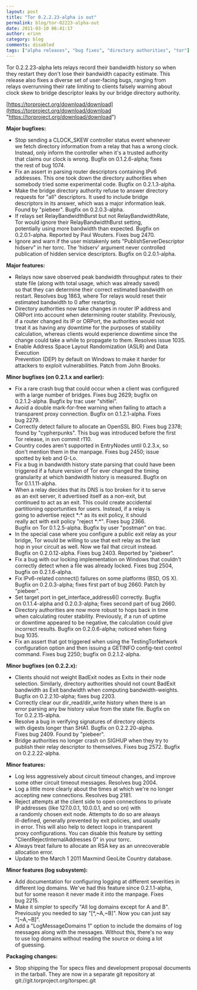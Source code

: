 ```yaml
---
layout: post
title: "Tor 0.2.2.23-alpha is out"
permalink: blog/tor-02223-alpha-out
date: 2011-03-10 06:41:17
author: erinn
category: blog
comments: disabled
tags: ["alpha releases", "bug fixes", "directory authorities", "tor"]
---
```


Tor 0.2.2.23-alpha lets relays record their bandwidth history so when  
 they restart they don't lose their bandwidth capacity estimate. This  
 release also fixes a diverse set of user-facing bugs, ranging from  
 relays overrunning their rate limiting to clients falsely warning about  
 clock skew to bridge descriptor leaks by our bridge directory authority.

[https://torproject.org/download/download](https://torproject.org/download/download "https://torproject.org/download/download")

**Major bugfixes:**

-   Stop sending a CLOCK\_SKEW controller status event whenever  
     we fetch directory information from a relay that has a wrong clock.  
     Instead, only inform the controller when it's a trusted authority  
     that claims our clock is wrong. Bugfix on 0.1.2.6-alpha; fixes  
     the rest of bug 1074.
-   Fix an assert in parsing router descriptors containing IPv6  
     addresses. This one took down the directory authorities when  
     somebody tried some experimental code. Bugfix on 0.2.1.3-alpha.
-   Make the bridge directory authority refuse to answer directory  
     requests for "all" descriptors. It used to include bridge  
     descriptors in its answer, which was a major information leak.  
     Found by "piebeer". Bugfix on 0.2.0.3-alpha.
-   If relays set RelayBandwidthBurst but not RelayBandwidthRate,  
     Tor would ignore their RelayBandwidthBurst setting,  
     potentially using more bandwidth than expected. Bugfix on  
     0.2.0.1-alpha. Reported by Paul Wouters. Fixes bug 2470.
-   Ignore and warn if the user mistakenly sets "PublishServerDescriptor  
     hidserv" in her torrc. The 'hidserv' argument never controlled  
     publication of hidden service descriptors. Bugfix on 0.2.0.1-alpha.

**Major features:**

-   Relays now save observed peak bandwidth throughput rates to their  
     state file (along with total usage, which was already saved)  
     so that they can determine their correct estimated bandwidth on  
     restart. Resolves bug 1863, where Tor relays would reset their  
     estimated bandwidth to 0 after restarting.
-   Directory authorities now take changes in router IP address and  
     ORPort into account when determining router stability. Previously,  
     if a router changed its IP or ORPort, the authorities would not  
     treat it as having any downtime for the purposes of stability  
     calculation, whereas clients would experience downtime since the  
     change could take a while to propagate to them. Resolves issue 1035.
-   Enable Address Space Layout Randomization (ASLR) and Data Execution  
     Prevention (DEP) by default on Windows to make it harder for  
     attackers to exploit vulnerabilities. Patch from John Brooks.

**Minor bugfixes (on 0.2.1.x and earlier):**

-   Fix a rare crash bug that could occur when a client was configured  
     with a large number of bridges. Fixes bug 2629; bugfix on  
     0.2.1.2-alpha. Bugfix by trac user "shitlei".
-   Avoid a double mark-for-free warning when failing to attach a  
     transparent proxy connection. Bugfix on 0.1.2.1-alpha. Fixes  
     bug 2279.
-   Correctly detect failure to allocate an OpenSSL BIO. Fixes bug 2378;  
     found by "cypherpunks". This bug was introduced before the first  
     Tor release, in svn commit r110.
-   Country codes aren't supported in EntryNodes until 0.2.3.x, so  
     don't mention them in the manpage. Fixes bug 2450; issue  
     spotted by keb and G-Lo.
-   Fix a bug in bandwidth history state parsing that could have been  
     triggered if a future version of Tor ever changed the timing  
     granularity at which bandwidth history is measured. Bugfix on  
     Tor 0.1.1.11-alpha.
-   When a relay decides that its DNS is too broken for it to serve  
     as an exit server, it advertised itself as a non-exit, but  
     continued to act as an exit. This could create accidental  
     partitioning opportunities for users. Instead, if a relay is  
     going to advertise reject \*:\* as its exit policy, it should  
     really act with exit policy "reject \*:\*". Fixes bug 2366.  
     Bugfix on Tor 0.1.2.5-alpha. Bugfix by user "postman" on trac.
-   In the special case where you configure a public exit relay as your  
     bridge, Tor would be willing to use that exit relay as the last  
     hop in your circuit as well. Now we fail that circuit instead.  
     Bugfix on 0.2.0.12-alpha. Fixes bug 2403. Reported by "piebeer".
-   Fix a bug with our locking implementation on Windows that couldn't  
     correctly detect when a file was already locked. Fixes bug 2504,  
     bugfix on 0.2.1.6-alpha.
-   Fix IPv6-related connect() failures on some platforms (BSD, OS X).  
     Bugfix on 0.2.0.3-alpha; fixes first part of bug 2660. Patch by  
     "piebeer".
-   Set target port in get\_interface\_address6() correctly. Bugfix  
     on 0.1.1.4-alpha and 0.2.0.3-alpha; fixes second part of bug 2660.
-   Directory authorities are now more robust to hops back in time  
     when calculating router stability. Previously, if a run of uptime  
     or downtime appeared to be negative, the calculation could give  
     incorrect results. Bugfix on 0.2.0.6-alpha; noticed when fixing  
     bug 1035.
-   Fix an assert that got triggered when using the TestingTorNetwork  
     configuration option and then issuing a GETINFO config-text control  
     command. Fixes bug 2250; bugfix on 0.2.1.2-alpha.

**Minor bugfixes (on 0.2.2.x):**

-   Clients should not weight BadExit nodes as Exits in their node  
     selection. Similarly, directory authorities should not count BadExit  
     bandwidth as Exit bandwidth when computing bandwidth-weights.  
     Bugfix on 0.2.2.10-alpha; fixes bug 2203.
-   Correctly clear our dir\_read/dir\_write history when there is an  
     error parsing any bw history value from the state file. Bugfix on  
     Tor 0.2.2.15-alpha.
-   Resolve a bug in verifying signatures of directory objects  
     with digests longer than SHA1. Bugfix on 0.2.2.20-alpha.  
     Fixes bug 2409. Found by "piebeer".
-   Bridge authorities no longer crash on SIGHUP when they try to  
     publish their relay descriptor to themselves. Fixes bug 2572. Bugfix  
     on 0.2.2.22-alpha.

**Minor features:**

-   Log less aggressively about circuit timeout changes, and improve  
     some other circuit timeout messages. Resolves bug 2004.
-   Log a little more clearly about the times at which we're no longer  
     accepting new connections. Resolves bug 2181.
-   Reject attempts at the client side to open connections to private  
     IP addresses (like 127.0.0.1, 10.0.0.1, and so on) with  
     a randomly chosen exit node. Attempts to do so are always  
     ill-defined, generally prevented by exit policies, and usually  
     in error. This will also help to detect loops in transparent  
     proxy configurations. You can disable this feature by setting  
     "ClientRejectInternalAddresses 0" in your torrc.
-   Always treat failure to allocate an RSA key as an unrecoverable  
     allocation error.
-   Update to the March 1 2011 Maxmind GeoLite Country database.

**Minor features (log subsystem):**

-   Add documentation for configuring logging at different severities in  
     different log domains. We've had this feature since 0.2.1.1-alpha,  
     but for some reason it never made it into the manpage. Fixes  
     bug 2215.
-   Make it simpler to specify "All log domains except for A and B".  
     Previously you needed to say "[\*,\~A,\~B]". Now you can just say  
     "[\~A,\~B]".
-   Add a "LogMessageDomains 1" option to include the domains of log  
     messages along with the messages. Without this, there's no way  
     to use log domains without reading the source or doing a lot  
     of guessing.

**Packaging changes:**

-   Stop shipping the Tor specs files and development proposal documents  
     in the tarball. They are now in a separate git repository at  
     git://git.torproject.org/torspec.git

